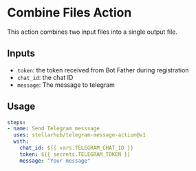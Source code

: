 # Combine Files Action

This action combines two input files into a single output file.

## Inputs

- `token`: the token received from Bot Father during registration
- `chat_id`: the chat ID
- `message`: The message to telegram

## Usage

```yaml
steps:
- name: Send Telegram messsage
  uses: stellarhub/telegram-message-action@v1
  with:
    chat_id: ${{ vars.TELEGRAM_CHAT_ID }}
    token: ${{ secrets.TELEGRAM_TOKEN }}
    message: "Your message"
```
